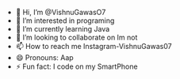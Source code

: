 - 👋 Hi, I’m @VishnuGawasO7
- 👀 I’m interested in programing 
- 🌱 I’m currently learning Java
- 💞️ I’m looking to collaborate on Im not
- 📫 How to reach me Instagram-VishnuGawas07
- 😄 Pronouns: Aap
- ⚡ Fun fact: I code on my SmartPhone

<!---
VishnuGawasO7/VishnuGawasO7 is a ✨ special ✨ repository because its `README.md` (this file) appears on your GitHub profile.
You can click the Preview link to take a look at your changes.
--->
